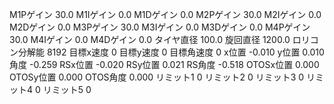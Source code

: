 M1Pゲイン   30.0
M1Iゲイン   0.0
M1Dゲイン   0.0
M2Pゲイン   30.0
M2Iゲイン   0.0
M2Dゲイン   0.0
M3Pゲイン   30.0
M3Iゲイン   0.0
M3Dゲイン   0.0
M4Pゲイン   30.0
M4Iゲイン   0.0
M4Dゲイン   0.0
タイヤ直径   100.0
旋回直径   1200.0
ロリコン分解能   8192
目標x速度   0
目標y速度   0
目標角速度   0
x位置   -0.010
y位置   0.010
角度   -0.259
RSx位置   -0.020
RSy位置   0.021
RS角度   -0.518
OTOSx位置   0.000
OTOSy位置   0.000
OTOS角度   0.000
リミット1    0
リミット2    0
リミット3    0
リミット4    0
リミット5    0
